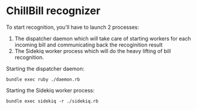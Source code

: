 # ChillBill recognizer

To start recognition, you'll have to launch 2 processes:

1. The dispatcher daemon which will take care of starting workers for each incoming bill and communicating back the recoginition result
2. The Sidekiq worker process which will do the heavy lifting of bill recognition.

Starting the dispatcher daemon:

```shell
bundle exec ruby ./daemon.rb
```

Starting the Sidekiq worker process:

```shell
bundle exec sidekiq -r ./sidekiq.rb
```
